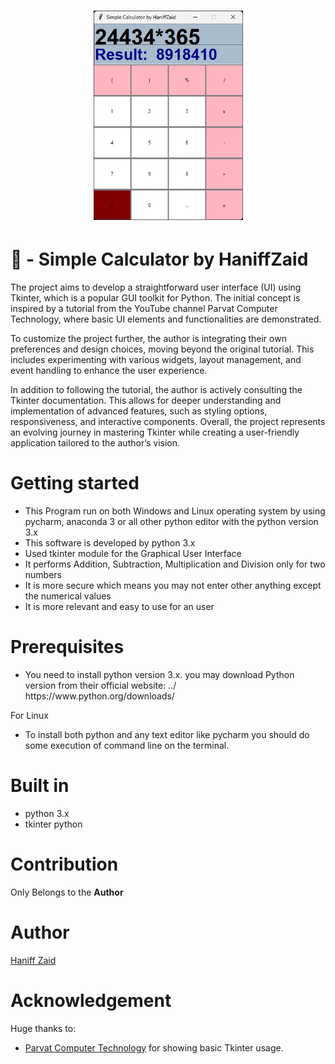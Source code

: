 <a name="readme-top"></a>

  <h1 align="center"><a href="https://github.com/HaniffZaid/Simple-Calculator-by-HaniffZaid.git">
    <img src="snippet.png" alt="Logo" width="239" height="335">
  </a>

# 🧮 - Simple Calculator by HaniffZaid

The project aims to develop a straightforward user interface (UI) using Tkinter, which is a popular GUI toolkit for Python. The initial concept is inspired by a tutorial from the YouTube channel Parvat Computer Technology, where basic UI elements and functionalities are demonstrated.

To customize the project further, the author is integrating their own preferences and design choices, moving beyond the original tutorial. This includes experimenting with various widgets, layout management, and event handling to enhance the user experience.

In addition to following the tutorial, the author is actively consulting the Tkinter documentation. This allows for deeper understanding and implementation of advanced features, such as styling options, responsiveness, and interactive components. Overall, the project represents an evolving journey in mastering Tkinter while creating a user-friendly application tailored to the author’s vision.


# Getting started

<ul> 
<li> This Program run on both Windows and Linux operating system by using pycharm, anaconda 3 or all other python editor with the python version 3.x  </li>
<li> This software is developed by python 3.x </li>
<li> Used tkinter module for the Graphical User Interface </li>
<li> It performs  Addition, Subtraction, Multiplication and Division only for two numbers </li>
<li> It is more secure which means you may not enter other anything except the numerical values </li>
<li> It is more relevant and easy to use for an user </li>
</ul>


# Prerequisites
<ul>
<li>You need to install python version 3.x. you may download Python version from their official website: ../ https://www.python.org/downloads/ <br/>
</li>
</ul>

For Linux

<ul> 
<li> To install both python and any text editor like pycharm you should do some execution of command line on the terminal.  </li>

</ul>


# Built in
<ul> <li> python 3.x  <br/></li> <li> tkinter python <br/> </li> </ul>


# Contribution
Only Belongs to the <b>Author </b>


# Author
[Haniff Zaid](https://github.com/HaniffZaid) <br/>


# Acknowledgement
Huge thanks to:
- [Parvat Computer Technology](https://www.youtube.com/watch?v=6CZB6VTy3Hg) for showing basic Tkinter usage.

